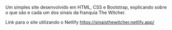 Um simples site desenvolvido em HTML, CSS e Bootstrap, explicando sobre o que são e cada um dos sinais da franquia The Witcher.

Link para o site utilizando o Netlify 
https://sinaisthewitcher.netlify.app/
